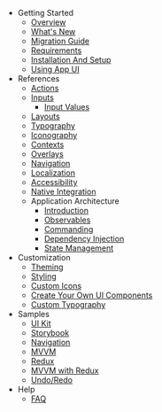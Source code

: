 * Getting Started
  * [Overview](xref:overview)
  * [What's New](xref:whats-new)
  * [Migration Guide](xref:migrate)
  * [Requirements](xref:requirements)
  * [Installation And Setup](xref:setup)
  * [Using App UI](xref:using-app-ui)
* References
  * [Actions](xref:actions)
  * [Inputs](xref:inputs)
    * [Input Values](xref:handle-input-values)
  * [Layouts](xref:layouts)
  * [Typography](xref:typography)
  * [Iconography](xref:iconography)
  * [Contexts](xref:contexts)
  * [Overlays](xref:overlays)
  * [Navigation](xref:navigation)
  * [Localization](xref:localization)
  * [Accessibility](xref:accessibility)
  * [Native Integration](xref:native-integration)
  * Application Architecture
    * [Introduction](xref:mvvm-intro)
    * [Observables](xref:mvvm-observable)
    * [Commanding](xref:mvvm-command)
    * [Dependency Injection](xref:mvvm-di)
    * [State Management](xref:state-management)
* Customization
  * [Theming](xref:theming)
  * [Styling](xref:styling)
  * [Custom Icons](xref:custom-icons)
  * [Create Your Own UI Components](xref:custom-ui-components)
  * [Custom Typography](xref:custom-typography)
* Samples
  * [UI Kit](xref:ui-kit)
  * [Storybook](xref:storybook)
  * [Navigation](xref:navigation-sample)
  * [MVVM](xref:mvvm-sample)
  * [Redux](xref:redux-sample)
  * [MVVM with Redux](xref:mvvm-redux-sample)
  * [Undo/Redo](xref:undo-redo-sample)
* Help
  * [FAQ](xref:faq)